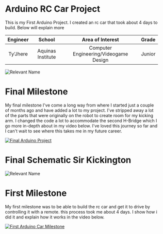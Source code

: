 # Arduino RC Car Project
This is my First Arduino Project. I created an rc car that took about 4 days to build. Below will explain more

| **Engineer** | **School** | **Area of Interest** | **Grade** |
|:--:|:--:|:--:|:--:|
| Ty'Jhere | Aquinas Institute | Computer Engineering/Videogame Design | Junior 

![Relevant Name](https://live.staticflickr.com/65535/52852175615_c29c92411d_c.jpg)

# Final Milestone

My final milestone I've come a long way from where I started just a couple of months ago and have added a lot to my project. I've stripped away a lot of the parts that were originally on the robot to create room for my kicking arm. I changed the code a lot to accommodate the second H-Bridge which I go more in-depth about in my video below. I've loved this journey so far and I can't wait to see where this takes me in my future career.

[![Final Arduino Project](https://res.cloudinary.com/marcomontalbano/image/upload/v1682461069/video_to_markdown/images/youtube--IPL8EP8abRU-c05b58ac6eb4c4700831b2b3070cd403.jpg)](https://www.youtube.com/watch?v=IPL8EP8abRU "Final Arduino Project")

# Final Schematic Sir Kickington 
![Relevant Name](https://live.staticflickr.com/65535/52833486018_300de50504_h.jpg)



# First Milestone
  

My first milestone was to be able to build the rc car and get it to drive by controlling it with a remote. this process took me about 4 days. I show how i did it and explain how it works in the video below.

[![First Arduino Car Milestone](https://res.cloudinary.com/marcomontalbano/image/upload/v1679433959/video_to_markdown/images/youtube--gYL3vr7hr5U-c05b58ac6eb4c4700831b2b3070cd403.jpg)](https://www.youtube.com/watch?v=gYL3vr7hr5U&t=1s "First Arduino Car Milestone")

